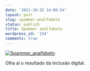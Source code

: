 ```yaml
---
date: '2011-10-25 14:06:54'
layout: post
slug: spammer-analfabeto
status: publish
title: Spammer analfabeto
wordpress_id: '134'
comments: true
---
```


[![Spammer_analfabeto](http://getfile4.posterous.com/getfile/files.posterous.com/endersonmaia/UxWCau9YKbKxqAcGxFgKU1AeysWycCjfyqCer0phdOJINk6Qrwpf5WPnv55s/spammer_analfabeto.png.scaled.500.jpg)](http://getfile3.posterous.com/getfile/files.posterous.com/endersonmaia/1izag4SeOZ7D2GQRvydbjXYIpKkz5DsudgIer36eRdG4vUPD2FlxmnZQ17bx/spammer_analfabeto.png)

Olha aí o resultado da inclusão digital. 